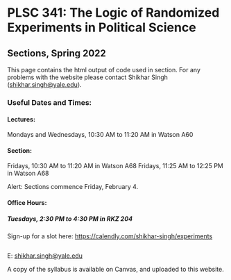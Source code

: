 # PLSC 341: The Logic of Randomized Experiments in Political Science

## Sections, Spring 2022

This page contains the html output of code used in section. For any problems with the website please contact Shikhar Singh (shikhar.singh@yale.edu). 

### Useful Dates and Times:

#### Lectures: 
Mondays and Wednesdays, 10:30 AM to 11:20 AM in Watson A60

#### Section: 
Fridays, 10:30 AM to 11:20 AM in Watson A68
Fridays, 11:25 AM to 12:25 PM in Watson A68


Alert: Sections commence Friday, February 4. 

#### Office Hours:
##### Tuesdays, 2:30 PM to 4:30 PM in RKZ 204
Sign-up for a slot here: https://calendly.com/shikhar-singh/experiments

<a rel='nofollow' href='https://www.qr-code-generator.com' border='0' style='cursor:default'><img src='https://chart.googleapis.com/chart?cht=qr&chl=https%3A%2F%2Fcalendly.com%2Fshikhar-singh%2Fexperiments&chs=180x180&choe=UTF-8&chld=L|2' alt=''></a>

E: shikhar.singh@yale.edu


A copy of the syllabus is available on Canvas, and uploaded to this website. 
